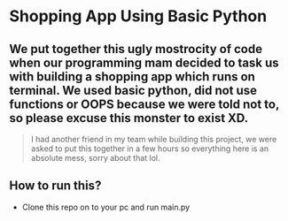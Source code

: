 # Shopping App Using Basic Python

## We put together this ugly mostrocity of code when our programming mam decided to task us with building a shopping app which runs on terminal. We used basic python, did not use functions or OOPS because we were told not to, so please excuse this monster to exist XD.

> I had another friend in my team while building this project, we were asked to put this together in a few hours so everything here is an absolute mess, sorry about that lol.

## How to run this? 
 - Clone this repo on to your pc and run main.py